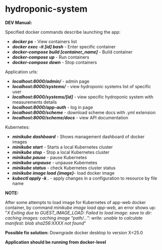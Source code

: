 # hydroponic-system
**DEV Manual:**

Specified docker commands describe launching the app: 
* _**docker ps**_ - View containers list 
* _**docker exec -it [id] bash**_ - Enter specific container 
* _**docker-compose build [container_name]**_ - Build container 
* _**docker-compose up**_ - Run containers 
* _**docker-compose down**_ - Stop containers 

Application urls:
* **_localhost:8000/admin/_** - admin page
* **_localhost:8000/systems/_** - view hydroponic systems list of specific user
* **_localhost:8000/systems/[id]_** - view specific hydroponic system with measurements details
* **_localhost:8000/app-auth_** - log in page
* **_localhost:8000/scheme_** - download scheme docs with .yml extension
* **_localhost:8000/scheme/docs_** - view API documentation

Kubernetes:

* **_minikube dashboard_** - Shows management dashboard of docker images 
* **_minikube start_** - Starts a local Kubernetes cluster
* **_minikube stop_** - Stop a local Kubernetes cluster
* **_minikube pause_** - pause Kubernetes
* **_minikube unpause_** - unpause Kubernetes
* **_minikube status_** - check Kubernetes cluster status
* **_minikube image load {image}_**- load docker image 
* **_kubectl apply -k ._** - apply changes in a configuration to resource by file name

**NOTE:**

After some attempts to load image for Kubernetes of app-web docker container, by command _minikube image load app-web_, an error shows up:
"_X Exiting due to GUEST_IMAGE_LOAD: Failed to load image: save to dir: caching images: caching image "path/...": write: unable to calculate manifest: blob sha256:XXXX not found_"


**Possible fix solution:**
Downgrade docker desktop to version X<25.0


**Application should be running from docker-level**


